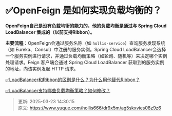 # ✅OpenFeign 是如何实现负载均衡的？

**OpenFeign自己是没有负载均衡的能力的，他的负载均衡是通过与 Spring Cloud LoadBalancer 集成的（以前支持Ribbon）。**



**主要流程**：OpenFeign会通过服务名称（如 `hollis-service`）查询服务发现系统（如 Eureka、Consul）中注册的服务实例。Spring Cloud LoadBalancer会选择一个服务实例进行请求，并通过负载均衡策略（如轮询、随机等）来决定哪个实例处理请求。Feign 客户端会通过 Spring Cloud LoadBalancer 获取到的服务实例的地址，向该实例发起 HTTP 请求。



[✅LoadBalancer和Ribbon的区别是什么？为什么用他替代Ribbon？](https://www.yuque.com/hollis666/dr9x5m/akhcxgict7a5kx46)



[✅LoadBalancer支持哪些负载均衡策略？如何修改？](https://www.yuque.com/hollis666/dr9x5m/xntmn5zea7y85r82)



> 更新: 2025-03-23 14:30:15  
> 原文: <https://www.yuque.com/hollis666/dr9x5m/ag5skxvies08z9z6>